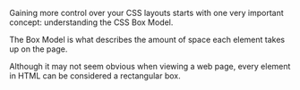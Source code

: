 Gaining more control over your CSS layouts starts with one very important concept: understanding the CSS Box Model. 

The Box Model is what describes the amount of space each element takes up on the page. 

Although it may not seem obvious when viewing a web page, every element in HTML can be considered a rectangular box.